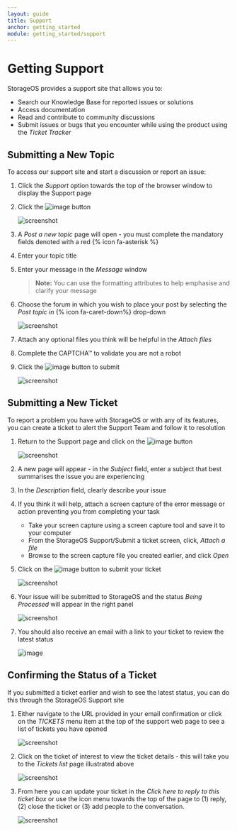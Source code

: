 ```yaml
---
layout: guide
title: Support
anchor: getting_started
module: getting_started/support
---
```


# Getting Support

StorageOS provides a support site that allows you to:

* Search our Knowledge Base for reported issues or solutions
* Access documentation 
* Read and contribute to community discussions
* Submit issues or bugs that you encounter while using the product using the *Ticket Tracker*

## Submitting a New Topic

To access our support site and start a discussion or report an issue:

1. Click the *Support* option towards the top of the browser window to display the Support page
2. Click the ![image](/images/docs/overview/startnewtopic.png) button 

   ![screenshot](/images/docs/overview/support-01.png)

3. A *Post a new topic* page will open - you must complete the mandatory fields denoted with a red {% icon fa-asterisk %}
4. Enter your topic title
5. Enter your message in the *Message* window

   >**Note:** You can use the formatting attributes to help emphasise and clarify your message

6. Choose the forum in which you wish to place your post by selecting the *Post topic in* {% icon fa-caret-down%} drop-down

   ![screenshot](/images/docs/overview/support-02.png)

7. Attach any optional files you think will be helpful in the *Attach files*
8. Complete the CAPTCHA&trade; to validate you are not a robot
9. Click the ![image](/images/docs/overview/save.png) button to submit

   ![screenshot](/images/docs/overview/support-03.png)

## Submitting a New Ticket

To report a problem you have with StorageOS or with any of its features, you can create a ticket to alert the Support Team and follow it to resolution

1. Return to the Support page and click on the ![image](/images/docs/overview/newticket.png) button

   ![screenshot](/images/docs/overview/support-04.png)

2. A new page will appear - in the *Subject* field, enter a subject that best summarises the issue you are experiencing
3. In the *Description* field, clearly describe your issue
4. If you think it will help, attach a screen capture of the error message or action preventing you from completing your task
   * Take your screen capture using a screen capture tool and save it to your computer
   * From the StorageOS Support/Submit a ticket screen, click, *Attach a file*
   * Browse to the screen capture file you created earlier, and click *Open*
5. Click on the ![image](/images/docs/overview/submit.png) button to submit your ticket

   ![screenshot](/images/docs/overview/support-05.png)

6. Your issue will be submitted to StorageOS and the status *Being Processed* will appear in the right panel

   ![screenshot](/images/docs/overview/support-06.png)

7. You should also receive an email with a link to your ticket to review the latest status

   ![image](/images/docs/overview/support-07.png)

## Confirming the Status of a Ticket

If you submitted a ticket earlier and wish to see the latest status, you can do this through the StorageOS Support site

1. Either navigate to the URL provided in your email confirmation or click on the *TICKETS* menu item at the top of the support web page to see a list of tickets  you have opened

   ![screenshot](/images/docs/overview/support-08.png)

2. Click on the ticket of interest to view the ticket details - this will take you to the *Tickets list* page illustrated above

   ![screenshot](/images/docs/overview/support-09.png)

3. From here you can update your ticket in the *Click here to reply to this ticket box* or use the icon menu towards the top of the page to (1) reply, (2) close the ticket or (3) add people to the conversation.

   ![screenshot](/images/docs/overview/support-10.png)